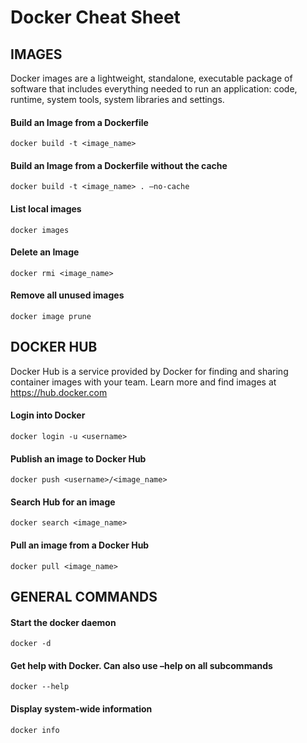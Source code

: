 # Docker Cheat Sheet

## IMAGES

Docker images are a lightweight, standalone, executable package of software that includes everything needed to run an application: code, runtime, system tools, system libraries and settings.

#### Build an Image from a Dockerfile
```docker build -t <image_name>```

#### Build an Image from a Dockerfile without the cache
```docker build -t <image_name> . –no-cache```

#### List local images
```docker images```

#### Delete an Image
```docker rmi <image_name>```

#### Remove all unused images
```docker image prune```

## DOCKER HUB

Docker Hub is a service provided by Docker for finding and sharing container images with your team. Learn more and find images
at https://hub.docker.com

#### Login into Docker
```docker login -u <username>```

#### Publish an image to Docker Hub
```docker push <username>/<image_name>```

#### Search Hub for an image
```docker search <image_name>```

#### Pull an image from a Docker Hub
```docker pull <image_name>```

## GENERAL COMMANDS

#### Start the docker daemon
```docker -d```

#### Get help with Docker. Can also use –help on all subcommands
```docker --help```

#### Display system-wide information
```docker info```
